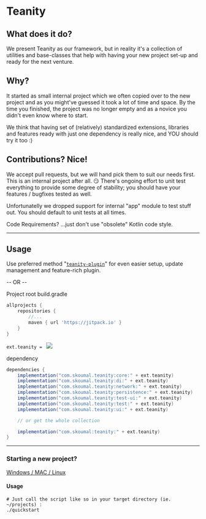 # Teanity #

## What does it do?

We present Teanity as our framework, but in reality it's a collection of utilities and base-classes
that help with having your new project set-up and ready for the next venture.

## Why?

It started as small internal project which we often copied over to the new project and as you
might've guessed it took a lot of time and space. By the time you finished, the project was no longer
empty and as a novice you didn't even know where to start.

We think that having set of (relatively) standardized extensions, libraries and features ready with just one dependency is really nice, and YOU should try it too :)

## Contributions? Nice!

We accept pull requests, but we will hand pick them to suit our needs first. This is an internal project after all. 😏
There's ongoing effort to unit test everything to provide some degree of stability; you should have your features / bugfixes tested as well.

Unfortunatelly we dropped support for internal "app" module to test stuff out. You should default to unit tests at all times.

Code Requirements? ...just don't use "obsolete" Kotlin code style.

---

## Usage ##

Use preferred method "[`teanity-plugin`](https://github.com/skoumalcz/teanity-plugin/blob/master/readme.md)" for even easier setup, update management and feature-rich plugin.

-- OR --

Project root build.gradle
```groovy
allprojects {
    repositories {
        //...
        maven { url 'https://jitpack.io' }
    }
}
```

`ext.teanity = ` [![](https://jitpack.io/v/com.skoumal/teanity.svg?style=flat-square)](https://jitpack.io/#com.skoumal/teanity)

dependency
```groovy
dependencies {
    implementation("com.skoumal.teanity:core:" + ext.teanity)
    implementation("com.skoumal.teanity:di:" + ext.teanity)
    implementation("com.skoumal.teanity:network:" + ext.teanity)
    implementation("com.skoumal.teanity:persistence:" + ext.teanity)
    implementation("com.skoumal.teanity:test-ui:" + ext.teanity)
    implementation("com.skoumal.teanity:test:" + ext.teanity)
    implementation("com.skoumal.teanity:ui:" + ext.teanity)

    // or get the whole collection

    implementation("com.skoumal:teanity:" + ext.teanity)
}
```

---

### Starting a new project? ###

[Windows / MAC / Linux](https://github.com/skoumalcz/teanity-quickstart/releases)

#### Usage ####

```
# Just call the script like so in your target directory (ie. ~/projects) :
./quickstart
```
